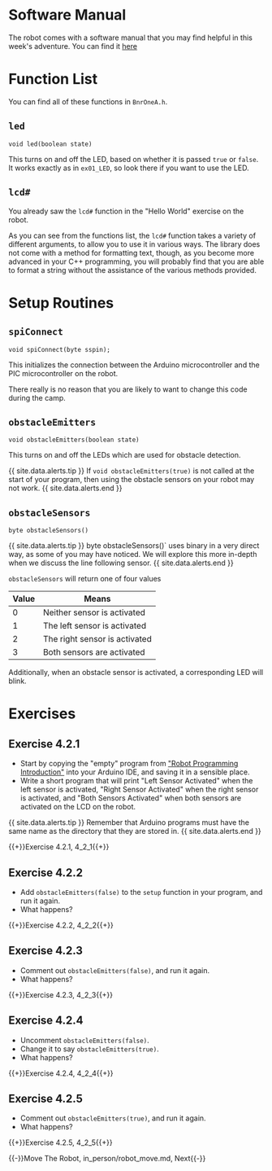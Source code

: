 # Software Manual
The robot comes with a software manual that you may find helpful in this week's adventure. You can find it [here](https://botnroll.com/onea/downloads/Software-User-Manual-Bot'n-Roll-ONE-A.pdf)

# Function List

You can find all of these functions in `BnrOneA.h`.

## `led`

`void led(boolean state)`

This turns on and off the LED, based on whether it is passed `true` or `false`. It works exactly as in `ex01_LED`, so look there if you want to use the LED.

## `lcd#`

You already saw the `lcd#` function in the "Hello World" exercise on the robot.

As you can see from the functions list, the `lcd#` function takes a variety of different arguments, to allow you to use it in various ways. The library does not come with a method for formatting text, though, as you become more advanced in your C++ programming, you will probably find that you are able to format a string without the assistance of the various methods provided.

# Setup Routines

## `spiConnect`

`void spiConnect(byte sspin);`

This initializes the connection between the Arduino microcontroller and the PIC microcontroller on the robot.

There really is no reason that you are likely to want to change this code during the camp.

## `obstacleEmitters`

`void obstacleEmitters(boolean state)`

This turns on and off the LEDs which are used for obstacle detection.

{{ site.data.alerts.tip }}
If `void obstacleEmitters(true)` is not called at the start of your program, then using the obstacle sensors on your robot may not work.
{{ site.data.alerts.end }}

## `obstacleSensors`

`byte obstacleSensors()`

{{ site.data.alerts.tip }}
byte obstacleSensors()` uses binary in a very direct way, as some of you may have noticed. We will explore this more in-depth when we discuss the line following sensor.
{{ site.data.alerts.end }}

`obstacleSensors` will return one of four values

Value    | Means
--------|-------------
0	| Neither sensor is activated
1	| The left sensor is activated
2	| The right sensor is activated
3	| Both sensors are activated

Additionally, when an obstacle sensor is activated, a corresponding LED will blink.

# Exercises
## Exercise 4.2.1

- Start by copying the "empty" program from ["Robot Programming Introduction"](/robot_programming_introduction.html) into your Arduino IDE, and saving it in a sensible place.
- Write a short program that will print "Left Sensor Activated" when the left sensor is activated, "Right Sensor Activated" when the right sensor is activated, and "Both Sensors Activated" when both sensors are activated on the LCD on the robot.

{{ site.data.alerts.tip }}
Remember that Arduino programs must have the same name as the directory that they are stored in.
{{ site.data.alerts.end }}

{{+}}Exercise 4.2.1, 4_2_1{{+}}

## Exercise 4.2.2
- Add `obstacleEmitters(false)` to the `setup` function in your program, and run it again.
- What happens?

{{+}}Exercise 4.2.2, 4_2_2{{+}}

## Exercise 4.2.3
- Comment out `obstacleEmitters(false)`, and run it again.
- What happens?

{{+}}Exercise 4.2.3, 4_2_3{{+}}

## Exercise 4.2.4
- Uncomment `obstacleEmitters(false)`.
- Change it to say `obstacleEmitters(true)`.
- What happens?

{{+}}Exercise 4.2.4, 4_2_4{{+}}

## Exercise 4.2.5
- Comment out `obstacleEmitters(true)`, and run it again.
- What happens?

{{+}}Exercise 4.2.5, 4_2_5{{+}}

{{-}}Move The Robot, in_person/robot_move.md, Next{{-}}
